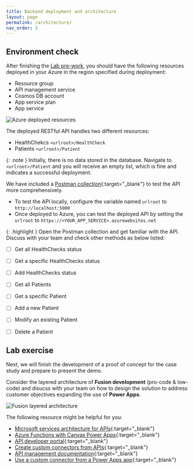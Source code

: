 ```yaml
---
title: Backend deployment and architecture
layout: page
permalink: /architecture/
nav_order: 3
---
```


## Environment check

After finishing the [Lab pre-work](https://github.com/felihong/taw-power-apps-power-platform/blob/main/setup/README.md), you should have the following resources deployed in your Azure in the region specified during deployment:
- Resource group 
- API management service
- Cosmos DB account
- App service plan
- App service

![Azure deployed resources](../assets/az-resource.png)

The deployed RESTful API handles two different resources:
- HealthChekcs `<urlroot>/HealthCheck`
- Patients `<urlroot>/Patient`

{: .note }
Initially, there is no data stored in the database. Navigate to `<urlroot>/Patient` and you will receive an empty list, which is fine and indicates a successful deployment.

We have included a [Postman collection](https://github.com/felihong/taw-power-apps-power-platform/blob/main/setup/TAW-PowerApps-Contoso.postman_collection.json){:target="_blank"} to test the API more comprehensively.
- To test the API locally, configure the variable named `urlroot` to `http://localhost:5000`
- Once deployed to Azure, you can test the deployed API by setting the `urlroot` to `https://<YOUR_APP_SERVICE>.azurewebsites.net`

{: .highlight }
Open the Postman collection and get familiar with the API. Discuss with your team and check other methods as below listed:

- [ ] Get all HealthChecks status
- [ ] Get a specific HealthChecks status
- [ ] Add HealthChecks status
- [ ] Get all Patients
- [ ] Get a specific Patient
- [ ] Add a new Patient
- [ ] Modify an existing Patient
- [ ] Delete a Patient


## Lab exercise
Next, we will finish the development of a proof of concept for the case study and prepare to present the demo. 

Consider the layered architecture of **Fusion development** (pro-code & low-code) and disucss with your team on how to design the solution to address customer objectives expanding the use of **Power Apps**. 

![Fusion layered architecture](../assets/fusion-architecture.png)

The following resource might be helpful for you:
- [Microsoft services architecture for APIs](https://learn.microsoft.com/en-us/azure/architecture/microservices/design/gateway){:target="_blank"}
- [Azure Functions with Canvas Power Apps](https://learn.microsoft.com/en-gb/power-platform/guidance/architecture/real-world-examples/azure-function-canvas){:target="_blank"}
- [API developer portal](https://learn.microsoft.com/en-us/azure/api-management/api-management-howto-developer-portal){:target="_blank"}
- [Create custom connectors from APIs](https://learn.microsoft.com/en-us/azure/api-management/export-api-power-platform){:target="_blank"}
- [API management documentation](https://learn.microsoft.com/en-us/azure/api-management/){:target="_blank"}
- [Use a custom connector from a Power Apps app](https://learn.microsoft.com/en-gb/connectors/custom-connectors/use-custom-connector-powerapps){:target="_blank"}